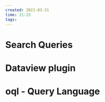 ```yaml
---
created: 2021-03-31
time: 21:23
tags: 
---
```


# Search Queries

# Dataview plugin

# oql - Query Language